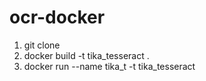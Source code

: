 # ocr-docker

1. git clone 
2. docker build -t tika_tesseract .
3. docker run --name tika_t -t tika_tesseract
